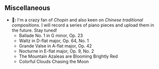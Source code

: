 ## Miscellaneous
- **🎹:** I'm a crazy fan of _Chopin_ and also keen on _Chinese traditional compositions_. I will record a series of piano pieces and upload them in the future. Stay tuned!
    * Ballade No. 1 in G minor, Op. 23
    * Waltz in D-flat major, Op. 64, No. 1
    * Grande Valse in A-flat major, Op. 42
    * Nocturne in E-flat major, Op. 9, No. 2
    * The Mountain Azaleas are Blooming Brightly Red
    * Colorful Clouds Chasing the Moon
